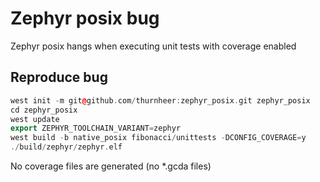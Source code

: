 # Zephyr posix bug

Zephyr posix hangs when executing unit tests with coverage enabled

## Reproduce bug

```cpp
west init -m git@github.com/thurnheer:zephyr_posix.git zephyr_posix
cd zephyr_posix
west update
export ZEPHYR_TOOLCHAIN_VARIANT=zephyr
west build -b native_posix fibonacci/unittests -DCONFIG_COVERAGE=y
./build/zephyr/zephyr.elf
```

No coverage files are generated (no *.gcda files)


